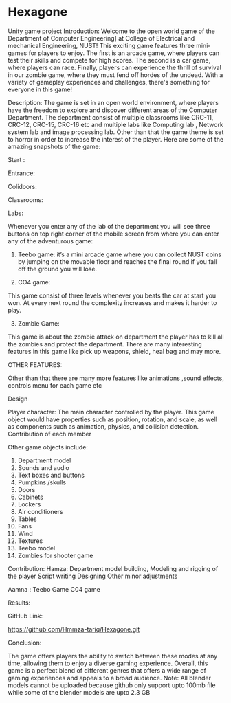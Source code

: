 # Hexagone
Unity game project
Introduction:
Welcome to the open world game of the Department of Computer Engineering] at College of Electrical and mechanical Engineering, NUST! This exciting game features three mini-games for players to enjoy. The first is an arcade game, where players can test their skills and compete for high scores. The second is a car game, where players can race. Finally, players can experience the thrill of survival in our zombie game, where they must fend off hordes of the undead. With a variety of gameplay experiences and challenges, there's something for everyone in this game!

Description:
The game is set in an open world environment, where players have the freedom to explore and discover different areas of the Computer Department. The department consist of multiple classrooms like CRC-11, CRC-12, CRC-15, CRC-16 etc and multiple labs like Computing lab , Network system lab and image processing lab. Other than that the game theme is set to horror in order to increase the interest of the player. Here are some of the amazing snapshots of the game:


Start :
 





Entrance: 

Colidoors:
  

 
 


Classrooms:
  

  

Labs:
  


Whenever you enter any of the lab of the department you will see three buttons on top right corner of the mobile screen from where you can enter any of the adventurous game:


1.	Teebo game:
it’s a mini arcade game where you can collect NUST coins by jumping on the movable floor and reaches the final round if you fall off the ground you will lose.

  

2.	CO4 game:

This game consist of three levels whenever you beats the car at start you won. At every next round the complexity increases and makes it harder to play.

  


3.	Zombie Game:

This game is about the zombie attack on department the player has to kill all the zombies and protect the department. There are many interesting features in this game like pick up weapons, shield, heal bag and may more. 
  
 

OTHER FEATURES:

Other than that there are many more features like animations ,sound effects, controls menu for each game etc 


 

Design 

Player character: The main character controlled by the player. This game object would have properties such as position, rotation, and scale, as well as components such as animation, physics, and collision detection.
Contribution of each member

Other game objects include:
1.	Department model
2.	Sounds and audio
3.	Text boxes and buttons
4.	Pumpkins /skulls
5.	Doors 
6.	Cabinets
7.	Lockers
8.	Air conditioners
9.	 Tables
10.	 Fans
11.	 Wind
12.	 Textures
13.	 Teebo model
14.	 Zombies for shooter game

Contribution:
Hamza: Department model building,
              Modeling and rigging of the player
              Script writing
	    Designing
              Other minor adjustments

Aamna : Teebo Game
	     C04 game

Results:
   
  


GitHub Link:

https://github.com/Hmmza-tariq/Hexagone.git


Conclusion:

The game offers players the ability to switch between these modes at any time, allowing them to enjoy a diverse gaming experience. 
Overall, this game is a perfect blend of different genres that offers a wide range of gaming experiences and appeals to a broad audience.
Note:
All blender models cannot be uploaded because github only support upto 100mb file while some of the blender models are upto 2.3 GB
